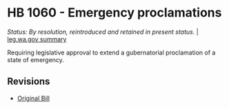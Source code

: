 # HB 1060 - Emergency proclamations
*Status: By resolution, reintroduced and retained in present status.* | [leg.wa.gov summary](https://app.leg.wa.gov/billsummary?BillNumber=1060&Year=2021)

Requiring legislative approval to extend a gubernatorial proclamation of a state of emergency.

## Revisions
* [Original Bill](1/)
